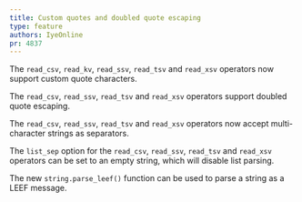 ```yaml
---
title: Custom quotes and doubled quote escaping
type: feature
authors: IyeOnline
pr: 4837
---
```


The `read_csv`, `read_kv`, `read_ssv`, `read_tsv` and `read_xsv` operators now
support custom quote characters.

The `read_csv`, `read_ssv`, `read_tsv` and `read_xsv` operators support doubled
quote escaping.

The `read_csv`, `read_ssv`, `read_tsv` and `read_xsv` operators now accept
multi-character strings as separators.

The `list_sep` option for the `read_csv`, `read_ssv`, `read_tsv` and `read_xsv`
operators can be set to an empty string, which will disable list parsing.

The new `string.parse_leef()` function can be used to parse a string as a LEEF
message.
